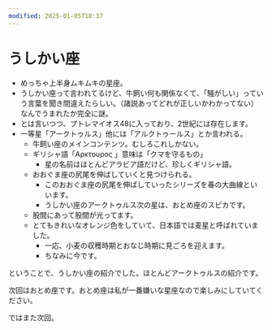 ```yaml
---
modified: 2025-01-05T18:37
---
```

# うしかい座

- めっちゃ上半身ムキムキの星座。
- うしかい座って言われてるけど、牛飼い何も関係なくて、「騒がしい」っていう言葉を聞き間違えたらしい。（諸説あってどれが正しいかわかってない）なんでうまれたか完全に謎。
- とは言いつつ、プトレマイオス48に入っており、2世紀には存在します。
- 一等星「アークトゥルス」他には「アルクトゥールス」とか言われる。
    - 牛飼い座のメインコンテンツ。むしろこれしかない。
    - ギリシャ語「Αρκτουρος 」意味は「クマを守るもの」
        - 星の名前はほとんどアラビア語だけど、珍しくギリシャ語。
    - おおぐま座の尻尾を伸ばしていくと見つけられる。
        - このおおぐま座の尻尾を伸ばしていったシリーズを春の大曲線といいます。
        - うしかい座のアークトゥルス次の星は、おとめ座のスピカです。
    - 股間にあって股間が光ってます。
    - とてもきれいなオレンジ色をしていて、日本語では麦星と呼ばれていました。
        - 一応、小麦の収穫時期とおなじ時期に見ごろを迎えます。
        - ちなみに今です。

ということで、うしかい座の紹介でした。ほとんどアークトゥルスの紹介です。

次回はおとめ座です。おとめ座は私が一番嫌いな星座なので楽しみにしていてください。

ではまた次回。